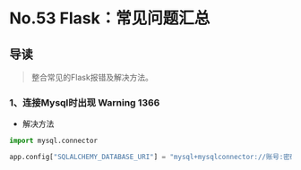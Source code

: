 # No.53 Flask：常见问题汇总

## 导读

> 整合常见的Flask报错及解决方法。

### 1、连接Mysql时出现 Warning 1366

- 解决方法

```python
import mysql.connector

app.config["SQLALCHEMY_DATABASE_URI"] = "mysql+mysqlconnector://账号:密码@localhost/appname"

```
